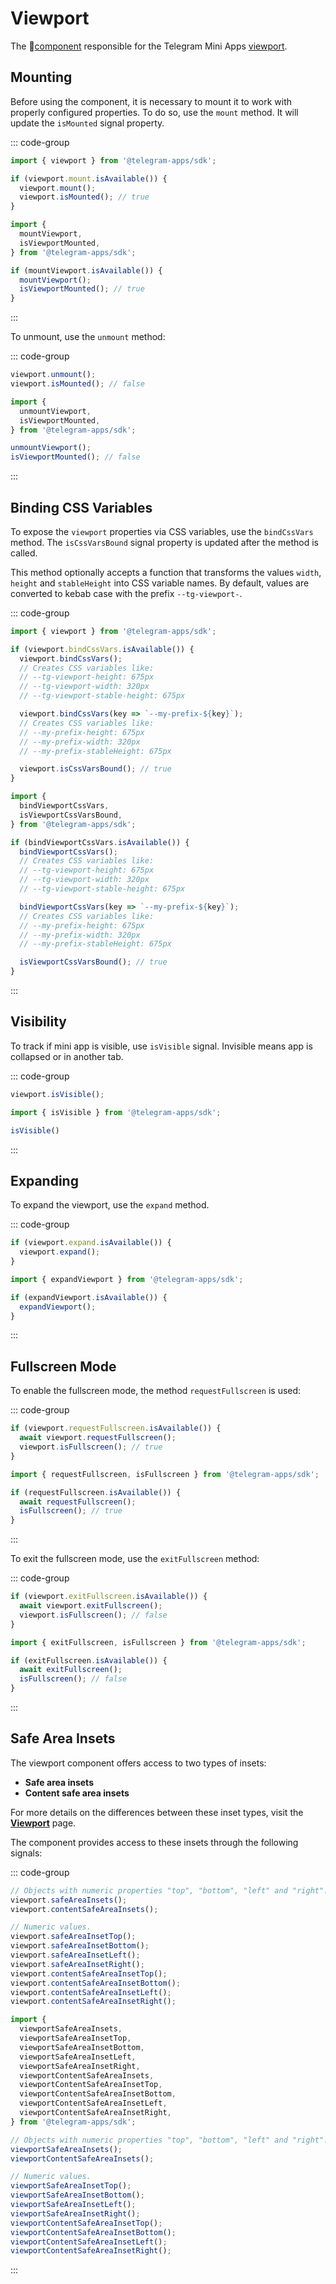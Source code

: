 # Viewport

The 💠[component](../scopes.md) responsible for the Telegram Mini
Apps [viewport](../../../../platform/viewport.md).

## Mounting

Before using the component, it is necessary to mount it to work with properly configured properties.
To do so, use the `mount` method. It will update the `isMounted` signal property.

::: code-group

```ts [Variable]
import { viewport } from '@telegram-apps/sdk';

if (viewport.mount.isAvailable()) {
  viewport.mount();
  viewport.isMounted(); // true
}
```

```ts [Functions]
import {
  mountViewport,
  isViewportMounted,
} from '@telegram-apps/sdk';

if (mountViewport.isAvailable()) {
  mountViewport();
  isViewportMounted(); // true
}
```

:::

To unmount, use the `unmount` method:

::: code-group

```ts [Variable]
viewport.unmount();
viewport.isMounted(); // false
```

```ts [Functions]
import {
  unmountViewport,
  isViewportMounted,
} from '@telegram-apps/sdk';

unmountViewport();
isViewportMounted(); // false
```

:::

## Binding CSS Variables

To expose the `viewport` properties via CSS variables, use the `bindCssVars` method.
The `isCssVarsBound` signal property is updated after the method is called.

This method optionally accepts a function that transforms the values `width`, `height`
and `stableHeight` into CSS variable names. By default, values are converted to kebab case with the
prefix `--tg-viewport-`.

::: code-group

```ts [Variable]
import { viewport } from '@telegram-apps/sdk';

if (viewport.bindCssVars.isAvailable()) {
  viewport.bindCssVars();
  // Creates CSS variables like:
  // --tg-viewport-height: 675px
  // --tg-viewport-width: 320px
  // --tg-viewport-stable-height: 675px

  viewport.bindCssVars(key => `--my-prefix-${key}`);
  // Creates CSS variables like:
  // --my-prefix-height: 675px
  // --my-prefix-width: 320px
  // --my-prefix-stableHeight: 675px

  viewport.isCssVarsBound(); // true
}
```

```ts [Functions]
import {
  bindViewportCssVars,
  isViewportCssVarsBound,
} from '@telegram-apps/sdk';

if (bindViewportCssVars.isAvailable()) {
  bindViewportCssVars();
  // Creates CSS variables like:
  // --tg-viewport-height: 675px
  // --tg-viewport-width: 320px
  // --tg-viewport-stable-height: 675px

  bindViewportCssVars(key => `--my-prefix-${key}`);
  // Creates CSS variables like:
  // --my-prefix-height: 675px
  // --my-prefix-width: 320px
  // --my-prefix-stableHeight: 675px

  isViewportCssVarsBound(); // true
}
```

:::

## Visibility

To track if mini app is visible, use `isVisible` signal.
Invisible means app is collapsed or in another tab.

::: code-group

```ts [Variable]
viewport.isVisible();
```

```ts [Functions]
import { isVisible } from '@telegram-apps/sdk';

isVisible()
```

:::

## Expanding

To expand the viewport, use the `expand` method.

::: code-group

```ts [Variable]
if (viewport.expand.isAvailable()) {
  viewport.expand();
}
```

```ts [Functions]
import { expandViewport } from '@telegram-apps/sdk';

if (expandViewport.isAvailable()) {
  expandViewport();
}
```

:::

## Fullscreen Mode

To enable the fullscreen mode, the method `requestFullscreen` is used:

::: code-group

```ts [Variable]
if (viewport.requestFullscreen.isAvailable()) {
  await viewport.requestFullscreen();
  viewport.isFullscreen(); // true
}
```

```ts [Functions]
import { requestFullscreen, isFullscreen } from '@telegram-apps/sdk';

if (requestFullscreen.isAvailable()) {
  await requestFullscreen();
  isFullscreen(); // true
}
```

:::

To exit the fullscreen mode, use the `exitFullscreen` method:

::: code-group

```ts [Variable]
if (viewport.exitFullscreen.isAvailable()) {
  await viewport.exitFullscreen();
  viewport.isFullscreen(); // false
}
```

```ts [Functions]
import { exitFullscreen, isFullscreen } from '@telegram-apps/sdk';

if (exitFullscreen.isAvailable()) {
  await exitFullscreen();
  isFullscreen(); // false
}
```

:::

## Safe Area Insets

The viewport component offers access to two types of insets:

- **Safe area insets**
- **Content safe area insets**

For more details on the differences between these inset types, visit the
[**Viewport**](../../../../platform/viewport.md) page.

The component provides access to these insets through the following signals:

::: code-group

```ts [Variable]
// Objects with numeric properties "top", "bottom", "left" and "right".
viewport.safeAreaInsets();
viewport.contentSafeAreaInsets();

// Numeric values.
viewport.safeAreaInsetTop();
viewport.safeAreaInsetBottom();
viewport.safeAreaInsetLeft();
viewport.safeAreaInsetRight();
viewport.contentSafeAreaInsetTop();
viewport.contentSafeAreaInsetBottom();
viewport.contentSafeAreaInsetLeft();
viewport.contentSafeAreaInsetRight();
```

```ts [Functions]
import {
  viewportSafeAreaInsets,
  viewportSafeAreaInsetTop,
  viewportSafeAreaInsetBottom,
  viewportSafeAreaInsetLeft,
  viewportSafeAreaInsetRight,
  viewportContentSafeAreaInsets,
  viewportContentSafeAreaInsetTop,
  viewportContentSafeAreaInsetBottom,
  viewportContentSafeAreaInsetLeft,
  viewportContentSafeAreaInsetRight,
} from '@telegram-apps/sdk';

// Objects with numeric properties "top", "bottom", "left" and "right".
viewportSafeAreaInsets();
viewportContentSafeAreaInsets();

// Numeric values.
viewportSafeAreaInsetTop();
viewportSafeAreaInsetBottom();
viewportSafeAreaInsetLeft();
viewportSafeAreaInsetRight();
viewportContentSafeAreaInsetTop();
viewportContentSafeAreaInsetBottom();
viewportContentSafeAreaInsetLeft();
viewportContentSafeAreaInsetRight();
```

:::